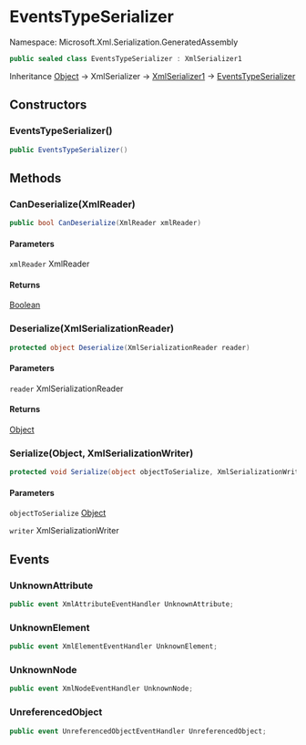 # EventsTypeSerializer

Namespace: Microsoft.Xml.Serialization.GeneratedAssembly

```csharp
public sealed class EventsTypeSerializer : XmlSerializer1
```

Inheritance [Object](https://docs.microsoft.com/en-us/dotnet/api/system.object) → XmlSerializer → [XmlSerializer1](./microsoft.xml.serialization.generatedassembly.xmlserializer1.md) → [EventsTypeSerializer](./microsoft.xml.serialization.generatedassembly.eventstypeserializer.md)

## Constructors

### <a id="constructors-.ctor"/>**EventsTypeSerializer()**

```csharp
public EventsTypeSerializer()
```

## Methods

### <a id="methods-candeserialize"/>**CanDeserialize(XmlReader)**

```csharp
public bool CanDeserialize(XmlReader xmlReader)
```

#### Parameters

`xmlReader` XmlReader<br>

#### Returns

[Boolean](https://docs.microsoft.com/en-us/dotnet/api/system.boolean)

### <a id="methods-deserialize"/>**Deserialize(XmlSerializationReader)**

```csharp
protected object Deserialize(XmlSerializationReader reader)
```

#### Parameters

`reader` XmlSerializationReader<br>

#### Returns

[Object](https://docs.microsoft.com/en-us/dotnet/api/system.object)

### <a id="methods-serialize"/>**Serialize(Object, XmlSerializationWriter)**

```csharp
protected void Serialize(object objectToSerialize, XmlSerializationWriter writer)
```

#### Parameters

`objectToSerialize` [Object](https://docs.microsoft.com/en-us/dotnet/api/system.object)<br>

`writer` XmlSerializationWriter<br>

## Events

### <a id="events-unknownattribute"/>**UnknownAttribute**

```csharp
public event XmlAttributeEventHandler UnknownAttribute;
```

### <a id="events-unknownelement"/>**UnknownElement**

```csharp
public event XmlElementEventHandler UnknownElement;
```

### <a id="events-unknownnode"/>**UnknownNode**

```csharp
public event XmlNodeEventHandler UnknownNode;
```

### <a id="events-unreferencedobject"/>**UnreferencedObject**

```csharp
public event UnreferencedObjectEventHandler UnreferencedObject;
```
